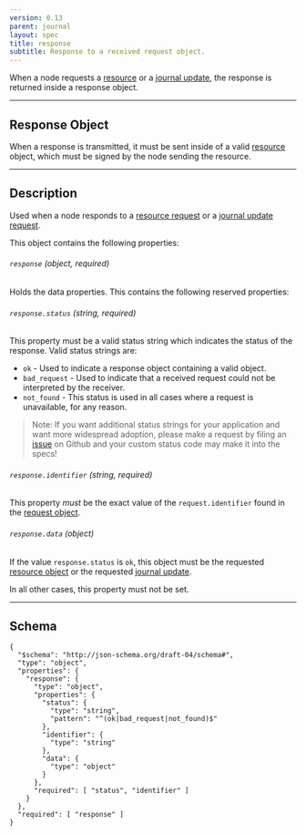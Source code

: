 ```yaml
---
version: 0.13
parent: journal
layout: spec
title: response
subtitle: Response to a received request object.
---
```


When a node requests a [resource](../../journal/request_resource) or a
[journal update](../../journal/request_journal), the response is returned
inside a response object.

---

## Response Object

When a response is transmitted, it must be sent inside of a valid
[resource](../../journal/resource) object, which must be signed by the
node sending the resource.

---

## Description

Used when a node responds to a [resource request](../../journal/request_resource)
or a [journal update request](../../journal/request_journal).

This object contains the following properties:

###### `response` *(object, required)*

Holds the data properties. This contains the following reserved properties:

###### `response.status` *(string, required)*

This property must be a valid status string which indicates the status
of the response. Valid status strings are:

* `ok` - Used to indicate a response object containing a valid object.
* `bad_request` - Used to indicate that a received request could not
	be interpreted by the receiver.
* `not_found` - This status is used in all cases where a request is
  unavailable, for any reason.

> Note: If you want additional status strings for your application
> and want more widespread adoption, please make a request by filing
> an [issue](https://github.com/sdmp/sdmp.github.io/issues) on Github
> and your custom status code may make it into the specs!

###### `response.identifier` *(string, required)*

This property *must* be the exact value of the `request.identifier` found
in the [request object](../../journal/request_resource).

###### `response.data` *(object)*

If the value `response.status` is `ok`, this object must be the requested
[resource object](../../journal/resource) or the requested
[journal update](../../journal/broadcast).

In all other cases, this property must not be set.

---

## Schema

	{
	  "$schema": "http://json-schema.org/draft-04/schema#",
	  "type": "object",
	  "properties": {
	    "response": {
	      "type": "object",
	      "properties": {
	        "status": {
	          "type": "string",
	          "pattern": "^(ok|bad_request|not_found)$"
	        },
	        "identifier": {
	          "type": "string"
	        },
	        "data": {
	          "type": "object"
	        }
	      },
	      "required": [ "status", "identifier" ]
	    }
	  },
	  "required": [ "response" ]
	}
